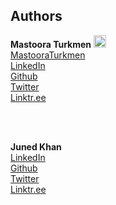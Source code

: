 ## Authors 

**Mastoora Turkmen** 
[<img src="https://github.com/MastooraTurkmen.png" width="20px;"/><br /><sub><a href="https://github.com/MastooraTurkmen">MastooraTurkmen</a></sub>](https://github.com/MastooraTurkmen/thegreatestman)
<br>
[LinkedIn](https://www.linkedin.com/in/mastoora-turkmen/) 
<br>
[Github](https://github.com/MastooraTurkmen/) 
<br>
[Twitter](https://twitter.com/MastooraJ22)
<br>
[Linktr.ee](https://linktr.ee/MastooraTurkmen)

<br>
<br>

**Juned Khan**
<br>
[LinkedIn](https://www.linkedin.com/in/developedbyjk/) 
<br>
[Github](https://github.com/developedbyjk/) 
<br>
[Twitter](https://twitter.com/developedbyjk)
<br>
[Linktr.ee](https://linktr.ee/developedbyjk)
